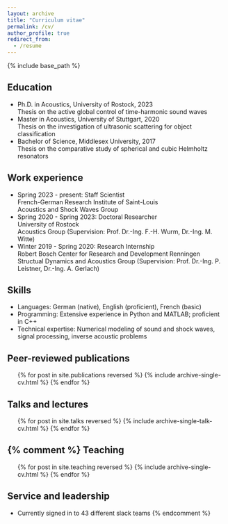 ```yaml
---
layout: archive
title: "Curriculum vitae"
permalink: /cv/
author_profile: true
redirect_from:
  - /resume
---
```


{% include base_path %}

Education
------
* Ph.D. in Acoustics, University of Rostock, 2023 <br>
  Thesis on the active global control of time-harmonic sound waves
* Master in Acoustics, University of Stuttgart, 2020 <br>
  Thesis on the investigation of ultrasonic scattering for object classification
* Bachelor of Science, Middlesex University, 2017 <br>
  Thesis on the comparative study of spherical and cubic Helmholtz resonators
  
Work experience
------
* Spring 2023 - present: Staff Scientist <br>
  French-German Research Institute of Saint-Louis <br>
  Acoustics and Shock Waves Group
* Spring 2020 - Spring 2023: Doctoral Researcher <br>
  University of Rostock <br>
  Acoustics Group (Supervision: Prof. Dr.-Ing. F.-H. Wurm, Dr.-Ing. M. Witte)
* Winter 2019 - Spring 2020: Research Internship <br>
  Robert Bosch Center for Research and Development Renningen <br>
  Structual Dynamics and Acoustics Group (Supervision: Prof. Dr.-Ing. P. Leistner, Dr.-Ing. A. Gerlach)
  
Skills
------
* Languages: German (native), English (proficient), French (basic)  
* Programming: Extensive experience in Python and MATLAB; proficient in C++
* Technical expertise: Numerical modeling of sound and shock waves, signal processing, inverse acoustic problems

Peer-reviewed publications
------
  <ul>{% for post in site.publications reversed %}
    {% include archive-single-cv.html %}
  {% endfor %}</ul>
  
Talks and lectures
------
  <ul>{% for post in site.talks reversed %}
    {% include archive-single-talk-cv.html  %}
  {% endfor %}</ul>



{% comment %}
Teaching
------
  <ul>{% for post in site.teaching reversed %}
    {% include archive-single-cv.html %}
  {% endfor %}</ul>
  
Service and leadership
------
* Currently signed in to 43 different slack teams
{% endcomment %}
